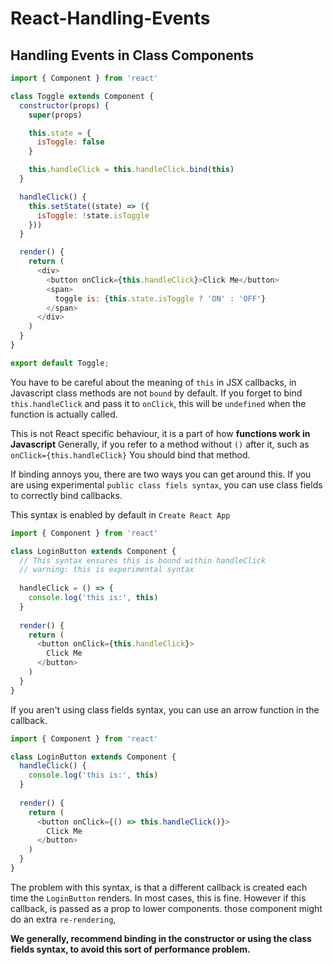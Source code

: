 # React-Handling-Events

## Handling Events in Class Components

```js
import { Component } from 'react'

class Toggle extends Component {
  constructor(props) {
    super(props)

    this.state = {
      isToggle: false
    }

    this.handleClick = this.handleClick.bind(this)
  }

  handleClick() {
    this.setState((state) => ({
      isToggle: !state.isToggle
    }))
  }

  render() {
    return (
      <div>
        <button onClick={this.handleClick}>Click Me</button>
        <span>
          toggle is: {this.state.isToggle ? 'ON' : 'OFF'}
        </span>
      </div>
    )
  }
}

export default Toggle;
```

You have to be careful about the meaning of `this` in JSX callbacks, in Javascript class methods are not `bound` by default. If you forget to bind `this.handleClick` and pass it to `onClick`, this will be `undefined` when the function is actually called.

This is not React specific behaviour, it is a part of how **functions work in Javascript** Generally, if you refer to a method without `()` after it, such as `onClick={this.handleClick}` You should bind that method.

If binding annoys you, there are two ways you can get around this. If you are using experimental `public class fiels syntax`, you can use class fields to correctly bind callbacks.

This syntax is enabled by default in `Create React App`

```js
import { Component } from 'react'

class LoginButton extends Component {
  // This syntax ensures this is bound within handleClick
  // warning: this is experimental syntax
  
  handleClick = () => {
    console.log('this is:', this)
  }
  
  render() {
    return (
      <button onClick={this.handleClick}>
        Click Me
      </button>
    )
  }
}
```

If you aren't using class fields syntax, you can use an arrow function in the callback.

```js
import { Component } from 'react'

class LoginButton extends Component {
  handleClick() {
    console.log('this is:', this)
  }
  
  render() {
    return (
      <button onClick={() => this.handleClick()}>
        Click Me
      </button>
    )
  }
}
```

The problem with this syntax, is that a different callback is created each time the `LoginButton` renders. In most cases, this is fine. However if this callback, is passed as a prop to lower components. those component might do an extra `re-rendering`, 

**We generally, recommend binding in the constructor or using the class fields syntax, to avoid this sort of performance problem.**
